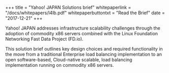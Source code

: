 +++
title = "Yahoo! JAPAN Solutions brief"
whitepaperlink = "/docs/whitepapers/l4lb.pdf"
whitepaperbuttontxt = "Read the Brief"
date = "2017-12-21"
+++

Yahoo! JAPAN addresses infrastructure scalability
challenges through the adoption of commodity
x86 servers combined with the Linux Foundation
Networking Fast Data Project (FD.io).

This solution brief outlines key design choices and
required functionality in the move from a traditional
Enterprise load balancing implementation to an open
software-based, Cloud-native scalable, load balancing
implementation running on commodity x86 servers.